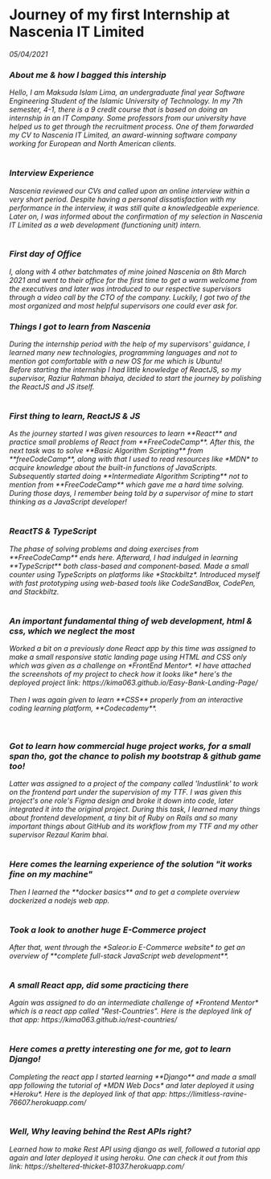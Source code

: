<h1>Journey of my first Internship at Nascenia IT Limited</h1>
<h7> <em> 05/04/2021</h7>

<h3> <em> About me & how I bagged this intership </h3>

Hello, I am Maksuda Islam Lima, an undergraduate final year Software Engineering Student of the Islamic University of Technology. In my 7th semester, 4-1, there is a 9 credit course that is based on doing an internship in an IT Company. Some professors from our university have helped us to get through the recruitment process. One of them forwarded my CV to Nascenia IT Limited, an award-winning software company working for European and North American clients. 
<br>
<br>
<h3> <em> Interview Experience </h3>
Nascenia reviewed our CVs and called upon an online interview within a very short period. Despite having a personal dissatisfaction with my performance in the interview, it was still quite a knowledgeable experience. Later on, I was informed about the confirmation of my selection in Nascenia IT Limited as a web development (functioning unit) intern.
<br>
<br>
<h3> <em> First day of Office </h3>
I, along with 4 other batchmates of mine joined Nascenia on 8th March 2021 and went to their office for the first time to get a warm welcome from the executives and later was introduced to our respective supervisors through a video call by the CTO of the company. 
Luckily, I got two of the most organized and most helpful supervisors one could ever ask for. 
<br>
<h3><em> Things I got to learn from Nascenia </h3>
During the internship period with the help of my supervisors' guidance, I learned many new technologies, programming languages and not to mention got comfortable with a new OS for me which is Ubuntu!
<br>
Before starting the internship I had little knowledge of ReactJS, so my supervisor, Raziur Rahman bhaiya, decided to start the journey by polishing the ReactJS and JS itself. 
<br>
<br>
<h3><em> First thing to learn, ReactJS & JS </h3>
As the journey started I was given resources to learn **React** and practice small problems of React from **FreeCodeCamp**.
After this, the next task was to solve **Basic Algorithm Scripting** from **freeCodeCamp**, along with that I used to read resources like *MDN* to acquire knowledge about the built-in functions of JavaScripts. Subsequently started doing **Intermediate Algorithm Scripting** not to mention from **FreeCodeCamp** which gave me a hard time solving. During those days, I remember being told by a supervisor of mine to start thinking as a JavaScript developer! 
<br>
<br>
<h3><em> ReactTS & TypeScript </h3>
The phase of solving problems and doing exercises from **FreeCodeCamp** ends here. Afterward, I had indulged in learning **TypeScript** both class-based and component-based. Made a small counter using TypeScripts on platforms like *Stackbiltz*. Introduced myself with fast prototyping using web-based tools like CodeSandBox, CodePen, and Stackbiltz. 
<br>
<br>
<h3><em>An important fundamental thing of web development, html & css, which we neglect the most </h3>
Worked a bit on a previously done React app by this time was assigned to make a small responsive static landing page using HTML and CSS only
which was given as a challenge on *FrontEnd Mentor*.
*I have attached the screenshots of my project to check how it looks like*
here's the deployed project link: https://kima063.github.io/Easy-Bank-Landing-Page/
<br>
<br>
Then I was again given to learn **CSS** properly from an interactive coding learning platform, **Codecademy**. 
<br>
<br>
<br>
<h3><em> Got to learn how commercial huge project works, for a small span tho, got the chance to polish my bootstrap & github game too! </h3>
Latter was assigned to a project of the company called 'Industlink' to work on the frontend part under the supervision of my TTF. I was given this project's one role's Figma design and broke it down into code, later integrated it into the original project. During this task, I learned many things about frontend development, a tiny bit of Ruby on Rails and so many important things about GitHub and its workflow from my TTF and my other supervisor Rezaul Karim bhai.
<br>
<br>
<h3><em> Here comes the learning experience of the solution "it works fine on my machine" </h3>
Then I learned the **docker basics** and to get a complete overview dockerized a nodejs web app.
<br>
<br>
<h3><em> Took a look to another huge E-Commerce project </h3>
After that, went through the *Saleor.io E-Commerce website* to get an overview of **complete full-stack JavaScript web development**.
<br>
<br>

<h3><em> A small React app, did some practicing there </h3>
Again was assigned to do an intermediate challenge of *Frontend Mentor* which is a react app called "Rest-Countries".
Here is the deployed link of that app: https://kima063.github.io/rest-countries/
<br>
<br>
<h3><em> Here comes a pretty interesting one for me, got to learn Django! </h3>
Completing the react app I started learning **Django** and made a small app following the tutorial of *MDN Web Docs* and later deployed it using *Heroku*. 
Here is the deployed link of that app: https://limitless-ravine-76607.herokuapp.com/
<br>
<br>
<h3><em> Well, Why leaving behind the Rest APIs right? </h3>
Learned how to make Rest API using django as well, followed a tutorial app again and later deployed it using heroku.
One can check it out from this link: https://sheltered-thicket-81037.herokuapp.com/
<br>